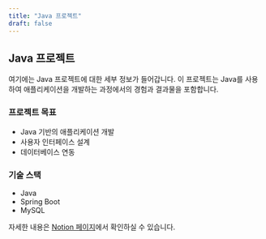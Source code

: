 ```yaml
---
title: "Java 프로젝트"
draft: false
---
```


## Java 프로젝트

여기에는 Java 프로젝트에 대한 세부 정보가 들어갑니다. 이 프로젝트는 Java를 사용하여 애플리케이션을 개발하는 과정에서의 경험과 결과물을 포함합니다.

### 프로젝트 목표
- Java 기반의 애플리케이션 개발
- 사용자 인터페이스 설계
- 데이터베이스 연동

### 기술 스택
- Java
- Spring Boot
- MySQL

자세한 내용은 [Notion 페이지](https://bead-hornet-56a.notion.site/java-team-project-2023-05-06-15-d63c3805214240cdbf6abef23f77a7ea?pvs=4)에서 확인하실 수 있습니다.
